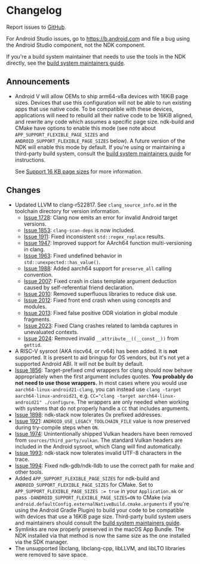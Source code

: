 # Changelog

Report issues to [GitHub].

For Android Studio issues, go to https://b.android.com and file a bug using the
Android Studio component, not the NDK component.

If you're a build system maintainer that needs to use the tools in the NDK
directly, see the [build system maintainers guide].

[GitHub]: https://github.com/android/ndk/issues
[build system maintainers guide]: https://android.googlesource.com/platform/ndk/+/master/docs/BuildSystemMaintainers.md

## Announcements

* Android V will allow OEMs to ship arm64-v8a devices with 16KiB page sizes.
  Devices that use this configuration will not be able to run existing apps that
  use native code. To be compatible with these devices, applications will need
  to rebuild all their native code to be 16KiB aligned, and rewrite any code
  which assumes a specific page size. ndk-build and CMake have options to enable
  this mode (see note about `APP_SUPPORT_FLEXIBLE_PAGE_SIZES` and
  `ANDROID_SUPPORT_FLEXIBLE_PAGE_SIZES` below). A future version of the NDK will
  enable this mode by default. If you're using or maintaining a third-party
  build system, consult the [build system maintainers guide] for instructions.

  See [Support 16 KB page sizes] for more information.

[Support 16 KB page sizes]: https://developer.android.com/guide/practices/page-sizes

## Changes

* Updated LLVM to clang-r522817. See `clang_source_info.md` in the toolchain
  directory for version information.
  * [Issue 1728]: Clang now emits an error for invalid Android target versions.
  * [Issue 1853]: `clang-scan-deps` is now included.
  * [Issue 1911]: Fixed inconsistent `std::regex_replace` results.
  * [Issue 1947]: Improved support for AArch64 function multi-versioning in clang.
  * [Issue 1963]: Fixed undefined behavior in `std::unexpected::has_value()`.
  * [Issue 1988]: Added aarch64 support for `preserve_all` calling convention.
  * [Issue 2007]: Fixed crash in class template argument deduction caused by
    self-referential friend declaration.
  * [Issue 2010]: Removed superfluous libraries to reduce disk use.
  * [Issue 2012]: Fixed front end crash when using concepts and modules.
  * [Issue 2013]: Fixed false positive ODR violation in global module fragments.
  * [Issue 2023]: Fixed Clang crashes related to lambda captures in unevaluated
    contexts.
  * [Issue 2024]: Removed invalid `__attribute__((__const__))` from `gettid`.
* A RISC-V sysroot (AKA riscv64, or rv64) has been added. It is **not**
  supported. It is present to aid bringup for OS vendors, but it's not yet a
  supported Android ABI. It will not be built by default.
* [Issue 1856]: Target-prefixed cmd wrappers for clang should now behave
  appropriately when the first argument includes quotes. **You probably do not
  need to use those wrappers.** In most cases where you would use
  `aarch64-linux-android21-clang`, you can instead use `clang -target
  aarch64-linux-android21`, e.g. `CC="clang -target aarch64-linux-android21"
  ./configure`. The wrappers are only needed when working with systems that do
  not properly handle a `CC` that includes arguments.
* [Issue 1898]: ndk-stack now tolerates 0x prefixed addresses.
* [Issue 1921]: `ANDROID_USE_LEGACY_TOOLCHAIN_FILE` value is now preserved
  during try-compile steps when `ON`.
* [Issue 1974]: Unintentionally shipped Vulkan headers have been removed from
  `sources/third_party/vulkan`. The standard Vulkan headers are included in the
  Android sysroot, which Clang will find automatically.
* [Issue 1993]: ndk-stack now tolerates invalid UTF-8 characters in the trace.
* [Issue 1994]: Fixed ndk-gdb/ndk-lldb to use the correct path for
  make and other tools.
* Added `APP_SUPPORT_FLEXIBLE_PAGE_SIZES` for ndk-build and
  `ANDROID_SUPPORT_FLEXIBLE_PAGE_SIZES` for CMake. Set to
  `APP_SUPPORT_FLEXIBLE_PAGE_SIZES := true` in your `Application.mk` or pass
  `-DANDROID_SUPPORT_FLEXIBLE_PAGE_SIZES=ON` to CMake (via
  `android.defaultConfig.externalNativeBuild.cmake.arguments` if you're using
  the Android Gradle Plugin) to build your code to be compatible with devices
  that use a 16KiB page size. Third-party build system users and maintainers
  should consult the [build system maintainers guide].
* Symlinks are now properly preserved in the macOS App Bundle. The NDK installed
  via that method is now the same size as the one installed via the SDK manager.
* The unsupported libclang, libclang-cpp, libLLVM, and libLTO libraries were
  removed to save space.

[Issue 1728]: https://github.com/android/ndk/issues/1728
[Issue 1853]: https://github.com/android/ndk/issues/1853
[Issue 1856]: https://github.com/android/ndk/issues/1856
[Issue 1898]: https://github.com/android/ndk/issues/1898
[Issue 1911]: https://github.com/android/ndk/issues/1911
[Issue 1921]: https://github.com/android/ndk/issues/1921
[Issue 1947]: https://github.com/android/ndk/issues/1947
[Issue 1963]: https://github.com/android/ndk/issues/1963
[Issue 1974]: https://github.com/android/ndk/issues/1974
[Issue 1988]: https://github.com/android/ndk/issues/1988
[Issue 1993]: https://github.com/android/ndk/issues/1993
[Issue 1994]: https://github.com/android/ndk/issues/1994
[Issue 2007]: https://github.com/android/ndk/issues/2007
[Issue 2010]: https://github.com/android/ndk/issues/2010
[Issue 2012]: https://github.com/android/ndk/issues/2012
[Issue 2013]: https://github.com/android/ndk/issues/2013
[Issue 2023]: https://github.com/android/ndk/issues/2023
[Issue 2024]: https://github.com/android/ndk/issues/2024
